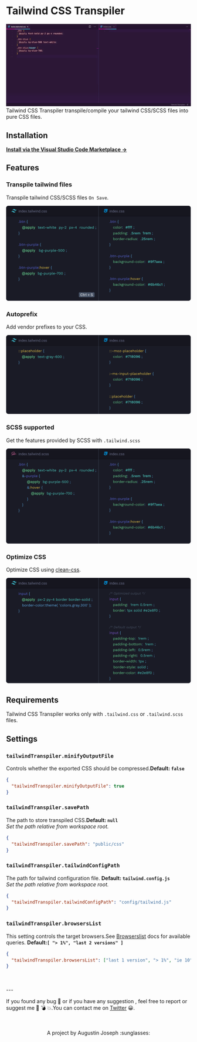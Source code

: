# Tailwind CSS Transpiler

<img src="https://raw.githubusercontent.com/sudoaugustin/tailwindcss-transpiler/master/.github/preview.gif">

<br/>
Tailwind CSS Transpiler transpile/compile your tailwind CSS/SCSS files into pure CSS files.

## Installation

**[Install via the Visual Studio Code Marketplace →](https://marketplace.visualstudio.com/items?itemName=sudoaugustin.tailwindcss-transpiler)**

## Features

### Transpile tailwind files

Transpile tailwind CSS/SCSS files `On Save`.

<img src="https://raw.githubusercontent.com/sudoaugustin/tailwindcss-transpiler/master/.github/transpile.png">

### Autoprefix

Add vendor prefixes to your CSS.

<img src="https://raw.githubusercontent.com/sudoaugustin/tailwindcss-transpiler/master/.github/autoprefix.png">

### SCSS supported

Get the features provided by SCSS with `.tailwind.scss`

<img src="https://raw.githubusercontent.com/sudoaugustin/tailwindcss-transpiler/master/.github/scss.png">

### Optimize CSS

Optimize CSS using [clean-css](https://github.com/jakubpawlowicz/clean-css).

<img src="https://raw.githubusercontent.com/sudoaugustin/tailwindcss-transpiler/master/.github/optimize.png">

## Requirements

Tailwind CSS Transpiler works only with `.tailwind.css` or `.tailwind.scss` files.

## Settings

### `tailwindTranspiler.minifyOutputFile`

Controls whether the exported CSS should be compressed.**Default: `false`**

```json
{
  "tailwindTranspiler.minifyOutputFile": true
}
```

### `tailwindTranspiler.savePath`

The path to store transpiled CSS.**Default: `null`**
<br/>_Set the path relative from workspace root._

```json
{
  "tailwindTranspiler.savePath": "public/css"
}
```

### `tailwindTranspiler.tailwindConfigPath`

The path for tailwind configuration file. **Default: `tailwind.config.js`**
<br/>_Set the path relative from workspace root._

```json
{
  "tailwindTranspiler.tailwindConfigPath": "config/tailwind.js"
}
```

### `tailwindTranspiler.browsersList`

This setting controls the target browsers.See [Browserslist](https://github.com/browserslist/browserslist) docs for available queries. **Default:`[ "> 1%", "last 2 versions" ]`**

```json
{
  "tailwindTranspiler.browsersList": ["last 1 version", "> 1%", "ie 10"]
}
```

<br/>
<br/>
---

If you found any bug :clap: or if you have any suggestion , feel free to report or suggest me :pray: :bomb: :boom:.You can contact me on [Twitter](https://twitter.com/sudoAugustin) :grinning:.

<br/>
<p style="text-align:center;">
A project by Augustin Joseph :sunglasses:
</p>
